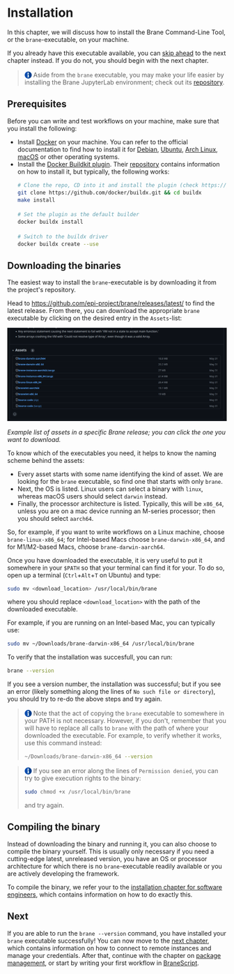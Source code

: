 # Installation
In this chapter, we will discuss how to install the Brane Command-Line Tool, or the `brane`-executable, on your machine.

If you already have this executable available, you can [skip ahead](./packages.md) to the next chapter instead. If you do not, you should begin with the next chapter.

> <img src="../assets/img/info.png" alt="info" width="16" style="margin-top: 3px; margin-bottom: -3px"/> Aside from the `brane` executable, you may make your life easier by installing the Brane JupyterLab environment; check out its [repository](https://github.com/epi-project/brane-ide).


## Prerequisites
Before you can write and test workflows on your machine, make sure that you install the following:
- Install [Docker](https://docker.com) on your machine. You can refer to the official documentation to find how to install it for [Debian](https://docs.docker.com/engine/install/debian/), [Ubuntu](https://docs.docker.com/engine/install/ubuntu/), [Arch Linux](https://wiki.archlinux.org/title/docker), [macOS](https://docs.docker.com/desktop/mac/install/) or other operating systems.
- Install the [Docker Buildkit plugin](https://github.com/docker/buildx). Their [repository](https://github.com/docker/buildx#building) contains information on how to install it, but typically, the following works:
  ```bash
  # Clone the repo, CD into it and install the plugin (check https://github.com/docker/buildx#building for alternative methods if that fails)
  git clone https://github.com/docker/buildx.git && cd buildx
  make install
  
  # Set the plugin as the default builder
  docker buildx install
  
  # Switch to the buildx driver
  docker buildx create --use
  ```


## Downloading the binaries
The easiest way to install the `brane`-executable is by downloading it from the project's repository.

Head to https://github.com/epi-project/brane/releases/latest/ to find the latest release. From there, you can download the appropriate `brane` executable by clicking on the desired entry in the `Assets`-list:

<img src="../assets/img/repository-release-assets.png" alt="Successfully built version 1.0.0 of container (ECU) package hello_world." width=1000/>

_Example list of assets in a specific Brane release; you can click the one you want to download._

To know which of the executables you need, it helps to know the naming scheme behind the assets:
- Every asset starts with some name identifying the kind of asset. We are looking for the `brane` executable, so find one that starts with only `brane`.
- Next, the OS is listed. Linux users can select a binary with `linux`, whereas macOS users should select `darwin` instead.
- Finally, the processor architecture is listed. Typically, this will be `x86_64`, unless you are on a mac device running an M-series processor; then you should select `aarch64`.

So, for example, if you want to write workflows on a Linux machine, choose `brane-linux-x86_64`; for Intel-based Macs choose `brane-darwin-x86_64`, and for M1/M2-based Macs, choose `brane-darwin-aarch64`.

Once you have downloaded the executable, it is very useful to put it somewhere in your `$PATH` so that your terminal can find it for your. To do so, open up a terminal (`Ctrl`+`Alt`+`T` on Ubuntu) and type:
```bash
sudo mv <download_location> /usr/local/bin/brane
```
where you should replace `<download_location>` with the path of the downloaded executable.

For example, if you are running on an Intel-based Mac, you can typically use:
```bash
sudo mv ~/Downloads/brane-darwin-x86_64 /usr/local/bin/brane
```

To verify that the installation was succesfull, you can run:
```bash
brane --version
```
If you see a version number, the installation was successful; but if you see an error (likely something along the lines of `No such file or directory`), you should try to re-do the above steps and try again.

> <img src="../assets/img/info.png" alt="info" width="16" style="margin-top: 3px; margin-bottom: -3px"/> Note that the act of copying the `brane` executable to somewhere in your PATH is not necessary. However, if you don't, remember that you will have to replace all calls to `brane` with the path of where your downloaded the executable. For example, to verify whether it works, use this command instead:
> ```bash
> ~/Downloads/brane-darwin-x86_64 --version
> ```

> <img src="../assets/img/info.png" alt="info" width="16" style="margin-top: 3px; margin-bottom: -3px"/> If you see an error along the lines of `Permission denied`, you can try to give execution rights to the binary:
> ```bash
> sudo chmod +x /usr/local/bin/brane
> ```
> and try again.


## Compiling the binary
Instead of downloading the binary and running it, you can also choose to compile the binary yourself. This is usually only necessary if you need a cutting-edge latest, unreleased version, you have an OS or processor architecture for which there is no `brane`-executable readily available or you are actively developing the framework.

To compile the binary, we refer your to the [installation chapter for software engineers](../software-engineers/installation.md#compiling-the-binary), which contains information on how to do exactly this.


## Next
If you are able to run the `brane --version` command, you have installed your `brane` executable successfully! You can now move to the [next chapter](./instances.md), which contains information on how to connect to remote instances and manage your credentials. After that, continue with the chapter on [package management](./packages.md), or start by writing your first workflow in [BraneScript](./bscript/introduction.md).
